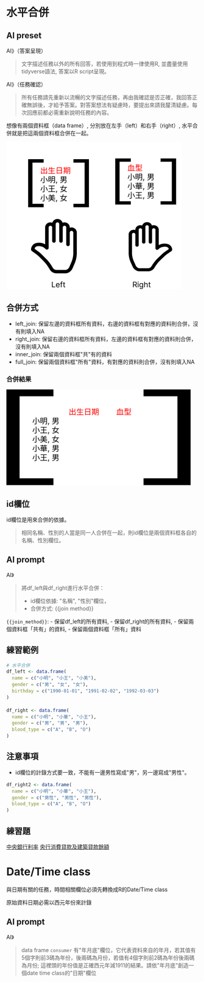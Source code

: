 # 水平合併

## AI preset

AI》（答案呈現）
> 文字描述任務以外的所有回答，若使用到程式時一律使用R, 並盡量使用tidyverse語法, 答案以R script呈現。

AI》（任務確認）
> 所有任務請先重新以流暢的文字描述任務，再由我確認是否正確，我回答正確無誤後，才給予答案。對答案想法有疑慮時，要提出來請我𨤳清疑慮。每次回應前都必需重新說明任務的內容。

想像有兩個資料框（data frame）, 分別放在左手（left）和右手（right）, 水平合併就是把這兩個資料框合併在一起。

![水平合併](../img/data-join.png)

## 合併方式

  - left_join: 保留左邊的資料框所有資料，右邊的資料框有對應的資料則合併，沒有則填入NA
  - right_join: 保留右邊的資料框所有資料，左邊的資料框有對應的資料則合併，沒有則填入NA
  - inner_join: 保留兩個資料框"共"有的資料
  - full_join: 保留兩個資料框"所有"資料，有對應的資料則合併，沒有則填入NA

### 合併結果

![合併結果](../img/joined-data.png)

## id欄位

id欄位是用來合併的依據。

> 相同名稱、性別的人當是同一人合併在一起，則id欄位是兩個資料框各自的名稱、性別欄位。

## AI prompt

AI》

> 將df_left與df_right進行水平合併：
>  - id欄位依據: "名稱", "性別"欄位，
>  - 合併方式: {{join method}}

`{{join_method}}`: 
    - 保留df_left的所有資料,
    - 保留df_right的所有資料,
    - 保留兩個資料框「共有」的資料,
    - 保留兩個資料框「所有」資料
  
## 練習範例

```r
# 水平合併
df_left <- data.frame(
  name = c("小明", "小王", "小美"),
  gender = c("男", "女", "女"),
  birthday = c("1990-01-01", "1991-02-02", "1992-03-03")
)

df_right <- data.frame(
  name = c("小明", "小華", "小王"),
  gender = c("男", "男", "男"),
  blood_type = c("A", "B", "O")
)
```

## 注意事項

- id欄位的計錄方式要一致，不能有一邊男性寫成"男"，另一邊寫成"男性"。

```r
df_right2 <- data.frame(
  name = c("小明", "小華", "小王"),
  gender = c("男性", "男性", "男性"),
  blood_type = c("A", "B", "O")
)
```

## 練習題

[中央銀行利率](https://cpx.cbc.gov.tw/Range/RangeSelect?pxfilename=EG2AM01.px)
[央行消費貸款及建築貸款餘額](https://www.cbc.gov.tw/tw/cp-526-1078-7BD41-1.html)

# Date/Time class

與日期有關的任務，時間相關欄位必須先轉換成R的Date/Time class

原始資料日期必需以西元年份來計錄

## AI prompt

AI》
> data frame `consumer` 有"年月底"欄位，它代表資料來自的年月，若其值有5個字則前3碼為年份，後兩碼為月份，若值有4個字則前2碼為年份後兩碼為月份; 這裡頭的年份值是正確西元年減1911的結果。請依"年月底"創造一個date time class的"日期"欄位
